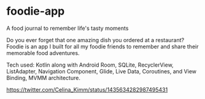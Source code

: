 # foodie-app
A food journal to remember life's tasty moments


Do you ever forget that one amazing dish you ordered at a restaurant? Foodie is an app I built for all my foodie friends to remember and share their memorable food adventures.

Tech used: Kotlin along with Android Room, SQLite, RecyclerView, ListAdapter, Navigation Component, Glide, Live Data, Coroutines, and View Binding, MVMM architecture.

https://twitter.com/Celina_Kimm/status/1435634282987495431
